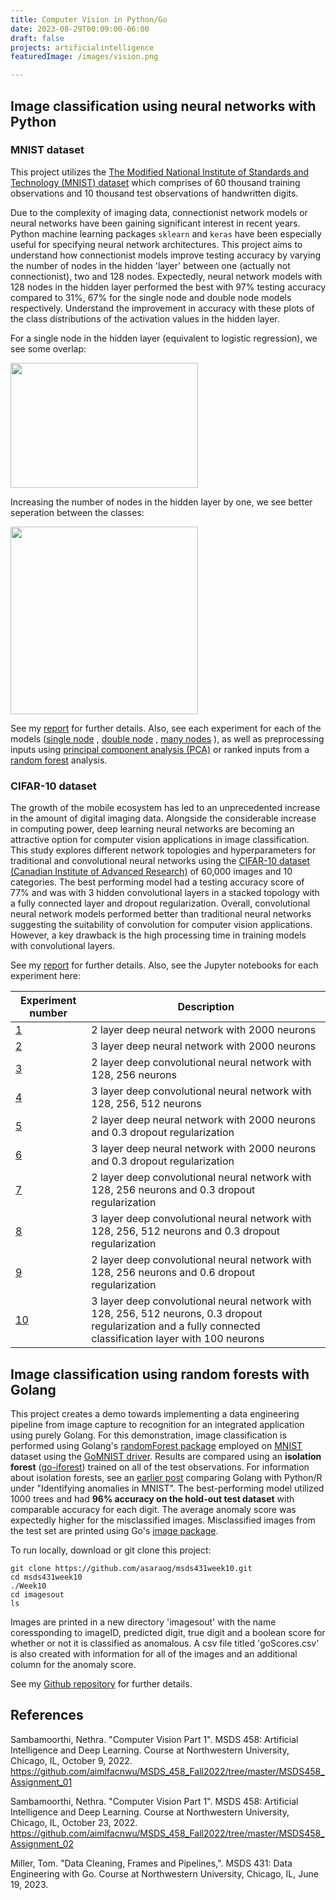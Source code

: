 ```yaml
---
title: Computer Vision in Python/Go
date: 2023-08-29T00:09:00-06:00
draft: false
projects: artificialintelligence
featuredImage: /images/vision.png

---
```

## Image classification using neural networks with Python
### MNIST dataset
This project utilizes the [The Modified National Institute of Standards and Technology (MNIST) dataset](http://yann.lecun.com/exdb/mnist/) which comprises of 60 thousand training observations and 10 thousand test observations of handwritten digits.

Due to the complexity of imaging data, connectionist network models or neural networks have been gaining significant interest in recent years. Python machine learning packages ```sklearn``` and ```keras``` have been especially useful for specifying neural network architectures. This project aims to understand how connectionist models improve testing accuracy by varying the number of nodes in the hidden 'layer' between one (actually not connectionist), two and 128 nodes. Expectedly, neural network models with 128 nodes in the hidden layer performed the best with 97% testing accuracy compared to 31%, 67% for the single node and double node models respectively. Understand the improvement in accuracy with these plots of the class distributions of the activation values in the hidden layer.

For a single node in the hidden layer (equivalent to logistic regression), we see some overlap:

<img src="/docs/singlenode.jpg" width="300" height="200">

Increasing the number of nodes in the hidden layer by one, we see better seperation between the classes:

<img src="/docs/twonodes.jpg" width="300" height="300">

See my [report](/docs/saraogee-research-report1.pdf) <i class="fa-solid fa-arrow-up-right-from-square"></i> for further details. Also, see each experiment for each of the models ([single node](/docs/MSDS458_Assignment_01_exp1.html) <i class="fa-solid fa-arrow-up-right-from-square"></i>, [double node](/docs/MSDS458_Assignment_01_exp2.html) <i class="fa-solid fa-arrow-up-right-from-square"></i>, [many nodes](/docs/MSDS458_Assignment_01_exp3.html) <i class="fa-solid fa-arrow-up-right-from-square"></i>), as well as preprocessing inputs using [principal component analysis (PCA)](/docs/MSDS458_Assignment_01_exp4.html) <i class="fa-solid fa-arrow-up-right-from-square"></i> or ranked inputs from a [random forest](/docs/MSDS458_Assignment_01_exp5.html) <i class="fa-solid fa-arrow-up-right-from-square"></i> analysis.

### CIFAR-10 dataset
The growth of the mobile ecosystem has led to an unprecedented increase in the amount of digital imaging data. Alongside the considerable increase in computing power, deep learning neural networks are becoming an attractive option for computer vision applications in image classification. This study explores different network topologies and hyperparameters for traditional and convolutional neural networks using the [CIFAR-10 dataset (Canadian Institute of Advanced Research)](https://www.cs.toronto.edu/~kriz/cifar.html) of 60,000 images and 10 categories. The best performing model had a testing accuracy score of 77% and was with 3 hidden convolutional layers in a stacked topology with a fully connected layer and dropout regularization. Overall, convolutional neural network models performed better than traditional neural networks suggesting the suitability of convolution for computer vision applications. However, a key drawback is the high processing time in training models with convolutional layers.

See my [report](/docs/saraogee-research-report2-458.pdf) <i class="fa-solid fa-arrow-up-right-from-square"></i> for further details. Also, see the Jupyter notebooks for each experiment here:

|Experiment number	| Description|
| --- | ---|
|[1](/docs/exp1.html) <i class="fa-solid fa-arrow-up-right-from-square"></i>|	2 layer deep neural network with 2000 neurons|
|[2](/docs/exp2.html) <i class="fa-solid fa-arrow-up-right-from-square"></i>|	3 layer deep neural network with 2000 neurons|
|[3](/docs/exp3.html) <i class="fa-solid fa-arrow-up-right-from-square"></i>|	2 layer deep convolutional neural network with 128, 256 neurons|
|[4](/docs/exp4.html) <i class="fa-solid fa-arrow-up-right-from-square"></i>|	3 layer deep convolutional neural network with 128, 256, 512 neurons|
|[5](/docs/exp5.html) <i class="fa-solid fa-arrow-up-right-from-square"></i>|	2 layer deep neural network with 2000 neurons and 0.3 dropout regularization|
|[6](/docs/exp6.html) <i class="fa-solid fa-arrow-up-right-from-square"></i>|	3 layer deep neural network with 2000 neurons and 0.3 dropout regularization|
|[7](/docs/exp7.html) <i class="fa-solid fa-arrow-up-right-from-square"></i>|	2 layer deep convolutional neural network with 128, 256 neurons and 0.3 dropout regularization|
|[8](/docs/exp8.html) <i class="fa-solid fa-arrow-up-right-from-square"></i>|	3 layer deep convolutional neural network with 128, 256, 512 neurons and 0.3 dropout regularization|
|[9](/docs/exp9.html) <i class="fa-solid fa-arrow-up-right-from-square"></i>| 2 layer deep convolutional neural network with 128, 256 neurons and 0.6 dropout regularization|
|[10](/docs/exp10.html) <i class="fa-solid fa-arrow-up-right-from-square"></i>| 3 layer deep convolutional neural network with 128, 256, 512 neurons,  0.3 dropout regularization and a fully connected classification layer with 100 neurons|

## Image classification using random forests with Golang
This project creates a demo towards implementing a data engineering pipeline from image capture to recognition for an integrated application using purely Golang. For this demonstration, image classification is performed using Golang's [randomForest package](https://github.com/malaschitz/randomForest) employed on [MNIST](http://yann.lecun.com/exdb/mnist/) dataset using the [GoMNIST driver](https://github.com/kuroko1t/GoMNIST). Results are compared using an **isolation forest** ([go-iforest](https://github.com/e-XpertSolutions/go-iforest)) trained on all of the test observations.  For information about isolation forests, see an [earlier post](/PythonRGo) comparing Golang with Python/R under "Identifying anomalies in MNIST". The best-performing model utilized 1000 trees and had **96% accuracy on the hold-out test dataset** with comparable accuracy for each digit. The average anomaly score was expectedly higher for the misclassified images. Misclassified images from the test set are printed using Go's [image package](https://pkg.go.dev/image).

To run locally, download or git clone this project:
```
git clone https://github.com/asaraog/msds431week10.git
cd msds431week10
./Week10
cd imagesout
ls
```
Images are printed in a new directory 'imagesout' with the name coressponding to imageID, predicted digit, true digit and a boolean score for whether or not it is classified as anomalous. A csv file titled 'goScores.csv' is also created with information for all of the images and an additional column for the anomaly score.

See my [Github repository](https://github.com/asaraog/msds431week10) for further details.

## References

Sambamoorthi, Nethra. "Computer Vision Part 1". MSDS 458: Artificial Intelligence and Deep Learning. Course at Northwestern University, Chicago, IL, October 9, 2022. https://github.com/aimlfacnwu/MSDS_458_Fall2022/tree/master/MSDS458_Assignment_01

Sambamoorthi, Nethra. "Computer Vision Part 1". MSDS 458: Artificial Intelligence and Deep Learning. Course at Northwestern University, Chicago, IL, October 23, 2022. https://github.com/aimlfacnwu/MSDS_458_Fall2022/tree/master/MSDS458_Assignment_02

Miller, Tom. "Data Cleaning, Frames and Pipelines,". MSDS 431: Data Engineering with Go. Course at Northwestern University, Chicago, IL, June 19, 2023.